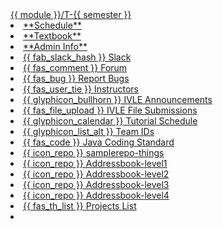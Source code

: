 <navbar placement="top" type="inverse">
  <a slot="brand" href="{{baseUrl}}/index.html" title="Home" class="navbar-brand">{{ module }}/T-{{ semester }}</a>
  <li><a href="{{baseUrl}}/index.html" class="nav-link"><md>**Schedule**</md></a></li>
  <li><a href="{{baseUrl}}/se-book-adapted/index.html" class="nav-link"><md>**Textbook**</md></a></li>
  
  <li><a href="{{baseUrl}}/admin/index.html" class="nav-link"><md>**Admin Info**</md></a></li>
  <dropdown text="Discuss" class="nav-link">
    <li><a href="{{slack_team}}" target="_blank" class="dropdown-item">{{ fab_slack_hash }} Slack</a></li>
    <li><a href="{{module_org}}/forum/issues" target="_blank" class="dropdown-item">{{ fas_comment }} Forum</a></li>
  </dropdown>    
  <dropdown text="Links" class="nav-link">
    <li><a href="{{module_org}}/website/issues" target="_blank" class="dropdown-item"> {{ fas_bug }} Report Bugs</a></li>
    <li><a href="{{ baseUrl }}/admin/instructors.html" class="dropdown-item">{{ fas_user_tie }} Instructors</a></li>
    <li><a href="{{ivle_announcements}}" target="_blank" class="dropdown-item">{{ glyphicon_bullhorn }} IVLE Announcements</a></li>
        <li><a href="{{ivle_files}}" target="_blank" class="dropdown-item">{{ fas_file_upload }} IVLE File Submissions</a></li>
    <li><a href="{{baseUrl}}/admin/tutorials.html" target="_blank" class="dropdown-item">{{ glyphicon_calendar }} Tutorial Schedule</a></li>
    <li><a href="{{team_IDs_page}}" target="_blank" class="dropdown-item">{{ glyphicon_list_alt }} Team IDs</a></li>
    <li><a href="{{java_coding_standard}}" target="_blank" class="dropdown-item">{{ fas_code }} Java Coding Standard</a></li>
    <li><a href="{{module_org}}/samplerepo-things" target="_blank" class="dropdown-item">{{ icon_repo }} samplerepo-things</a></li>
    <li><a href="{{module_org}}/addressbook-level1" target="_blank" class="dropdown-item">{{ icon_repo }} Addressbook-level1</a></li>
    <li><a href="{{module_org}}/addressbook-level2" target="_blank" class="dropdown-item">{{ icon_repo }} Addressbook-level2</a></li>
    <li><a href="{{module_org}}/addressbook-level3" target="_blank" class="dropdown-item">{{ icon_repo }} Addressbook-level3</a></li>
    <li><a href="{{module_org}}/addressbook-level4" target="_blank" class="dropdown-item">{{ icon_repo }} Addressbook-level4</a></li>
    <li><a href="{{baseUrl}}/admin/projectList.html" target="_blank" class="dropdown-item">{{ fas_th_list }} Projects List</a></li>
  </dropdown>
  <li slot="right" class="nav-link">
    <form class="navbar-form">
      <searchbar :data="searchData" placeholder="Search" :on-hit="searchCallback" menu-align-right ></searchbar>
    </form>
  </li>
</navbar>
